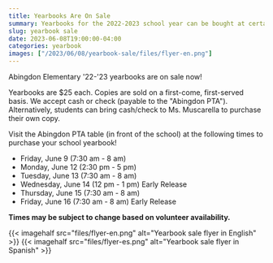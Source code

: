 ```yaml
--- 
title: Yearbooks Are On Sale
summary: Yearbooks for the 2022-2023 school year can be bought at certain times in front of the school for $25. Cash or check only.
slug: yearbook sale
date: 2023-06-08T19:00:00-04:00
categories: yearbook
images: ["/2023/06/08/yearbook-sale/files/flyer-en.png"]
---
```


Abingdon Elementary '22-'23 yearbooks are on sale now! 
 
Yearbooks are $25 each. Copies are sold on a first-come, first-served basis. We accept cash or check (payable to the "Abingdon PTA"). Alternatively, students can bring cash/check to Ms. Muscarella to purchase their own copy.

Visit the Abingdon PTA table (in front of the school) at the following times to purchase your school yearbook!

- Friday, June 9 (7:30 am - 8 am)
- Monday, June 12 (2:30 pm - 5 pm)
- Tuesday, June 13 (7:30 am - 8 am)
- Wednesday, June 14 (12 pm - 1 pm) Early Release
- Thursday, June 15 (7:30 am - 8 am)
- Friday, June 16 (7:30 am - 8 am) Early Release

**Times may be subject to change based on volunteer availability.**

{{< imagehalf src="files/flyer-en.png" alt="Yearbook sale flyer in English" >}}
{{< imagehalf src="files/flyer-es.png" alt="Yearbook sale flyer in Spanish" >}}